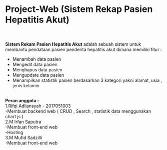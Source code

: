 # Project-Web (Sistem Rekap Pasien Hepatitis Akut)</br>
</br></br>
__Sistem Rekam Pasien Hepatitis Akut__ adalah sebuah sistem untuk membantu pendataan pasien penderita hepatitis akut dimana memiliki fitur : </br>
<ul>
    <li>Menambah data pasien</li>
    <li>Mengedit data pasien</li>
    <li>Menghapus data pasien</li>
    <li>Mengupdate data pasien </li>
   <li>Menampilkan statistik pasien berdasarkan 3 kategori yakni alamat, usia , jenis kelamin</li>
</ul>
</br>
<b>Peran anggota :</b> </br>
1.Rifqi Adliansyah - 2017051003</br>
-Membuat backend web ( CRUD , Search , statistik data menggunakan chart js )</br>
2.M Irfan Saputra</br>
-Membuat front-end web</br>
-Hosting</br>
3.M Mufid Sadzilli</br>
-Membuat front-end web

